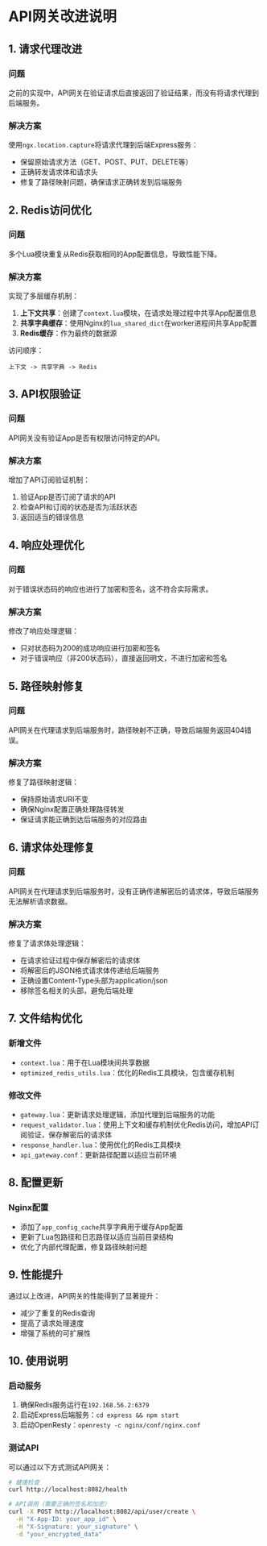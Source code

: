 # API网关改进说明

## 1. 请求代理改进

### 问题
之前的实现中，API网关在验证请求后直接返回了验证结果，而没有将请求代理到后端服务。

### 解决方案
使用`ngx.location.capture`将请求代理到后端Express服务：
- 保留原始请求方法（GET、POST、PUT、DELETE等）
- 正确转发请求体和请求头
- 修复了路径映射问题，确保请求正确转发到后端服务

## 2. Redis访问优化

### 问题
多个Lua模块重复从Redis获取相同的App配置信息，导致性能下降。

### 解决方案
实现了多层缓存机制：

1. **上下文共享**：创建了`context.lua`模块，在请求处理过程中共享App配置信息
2. **共享字典缓存**：使用Nginx的`lua_shared_dict`在worker进程间共享App配置
3. **Redis缓存**：作为最终的数据源

访问顺序：
```
上下文 -> 共享字典 -> Redis
```

## 3. API权限验证

### 问题
API网关没有验证App是否有权限访问特定的API。

### 解决方案
增加了API订阅验证机制：
1. 验证App是否订阅了请求的API
2. 检查API和订阅的状态是否为活跃状态
3. 返回适当的错误信息

## 4. 响应处理优化

### 问题
对于错误状态码的响应也进行了加密和签名，这不符合实际需求。

### 解决方案
修改了响应处理逻辑：
- 只对状态码为200的成功响应进行加密和签名
- 对于错误响应（非200状态码），直接返回明文，不进行加密和签名

## 5. 路径映射修复

### 问题
API网关在代理请求到后端服务时，路径映射不正确，导致后端服务返回404错误。

### 解决方案
修复了路径映射逻辑：
- 保持原始请求URI不变
- 确保Nginx配置正确处理路径转发
- 保证请求能正确到达后端服务的对应路由

## 6. 请求体处理修复

### 问题
API网关在代理请求到后端服务时，没有正确传递解密后的请求体，导致后端服务无法解析请求数据。

### 解决方案
修复了请求体处理逻辑：
- 在请求验证过程中保存解密后的请求体
- 将解密后的JSON格式请求体传递给后端服务
- 正确设置Content-Type头部为application/json
- 移除签名相关的头部，避免后端处理

## 7. 文件结构优化

### 新增文件
- `context.lua`：用于在Lua模块间共享数据
- `optimized_redis_utils.lua`：优化的Redis工具模块，包含缓存机制

### 修改文件
- `gateway.lua`：更新请求处理逻辑，添加代理到后端服务的功能
- `request_validator.lua`：使用上下文和缓存机制优化Redis访问，增加API订阅验证，保存解密后的请求体
- `response_handler.lua`：使用优化的Redis工具模块
- `api_gateway.conf`：更新路径配置以适应当前环境

## 8. 配置更新

### Nginx配置
- 添加了`app_config_cache`共享字典用于缓存App配置
- 更新了Lua包路径和日志路径以适应当前目录结构
- 优化了内部代理配置，修复路径映射问题

## 9. 性能提升

通过以上改进，API网关的性能得到了显著提升：
- 减少了重复的Redis查询
- 提高了请求处理速度
- 增强了系统的可扩展性

## 10. 使用说明

### 启动服务
1. 确保Redis服务运行在`192.168.56.2:6379`
2. 启动Express后端服务：`cd express && npm start`
3. 启动OpenResty：`openresty -c nginx/conf/nginx.conf`

### 测试API
可以通过以下方式测试API网关：
```bash
# 健康检查
curl http://localhost:8082/health

# API调用（需要正确的签名和加密）
curl -X POST http://localhost:8082/api/user/create \
  -H "X-App-ID: your_app_id" \
  -H "X-Signature: your_signature" \
  -d "your_encrypted_data"
```